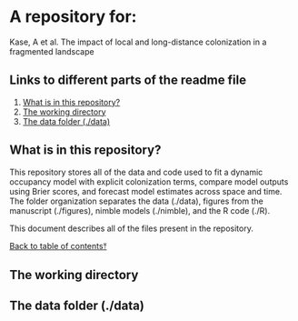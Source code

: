 # A repository for:

Kase, A et al. The impact of local and long-distance colonization in a fragmented landscape

## Links to different parts of the readme file

1. [What is in this repository?](##what-is-in-this-repository?)
2. [The working directory](##the-working-directory)
3. [The data folder (./data)](##the-data-folder-(./data))

## What is in this repository?
This repository stores all of the data and code used to fit a dynamic occupancy model with explicit colonization terms, compare model outputs using Brier scores, and forecast model estimates across space and time. The folder organization separates the data (./data), figures from the manuscript (./figures), nimble models (./nimble), and the R code (./R).

This document describes all of the files present in the repository.

[Back to table of contents⤒](##links-to-different-parts-of-the-readme-file)

## The working directory

## The data folder (./data)
